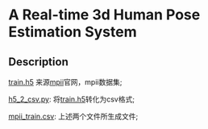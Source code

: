 # A Real-time 3d Human Pose Estimation System



## Description

[train.h5](./train.h5) 来源[mpii](http://human-pose.mpi-inf.mpg.de/)官网，mpii数据集;

[h5_2_csv.py](./h5_2_csv.py): 将[train.h5](./train.h5)转化为csv格式;

[mpii_train.csv](./mpii_train.csv): 上述两个文件所生成文件;



